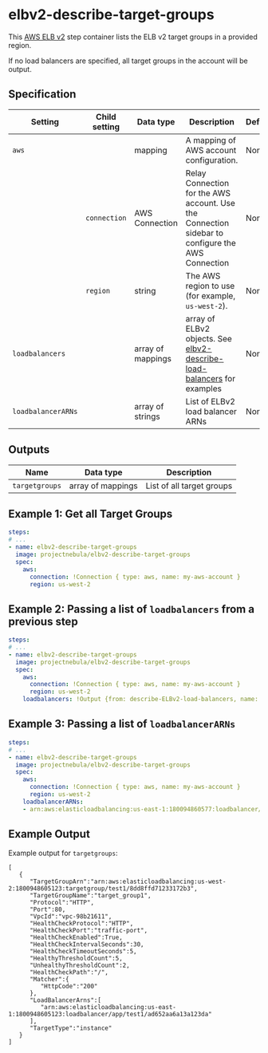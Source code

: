 # elbv2-describe-target-groups

This [AWS ELB v2](https://aws.amazon.com/elasticloadbalancing/) step container lists the ELB v2 target groups in a provided region.

If no load balancers are specified, all target groups in the account will be output.

## Specification

| Setting | Child setting | Data type | Description | Default | Required |
|---------|---------------|-----------|-------------|---------|----------|
| `aws` || mapping | A mapping of AWS account configuration. | None | True |
|| `connection` | AWS Connection | Relay Connection for the AWS account. Use the Connection sidebar to configure the AWS Connection | None | True |
|| `region` | string | The AWS region to use (for example, `us-west-2`). | None | True |
| `loadbalancers` || array of mappings | array of ELBv2 objects. See [elbv2-describe-load-balancers](../elbv2-describe-load-balancers/docs/v1.md) for examples | None | False | 
| `loadbalancerARNs` || array of strings | List of ELBv2 load balancer ARNs | None | False |

## Outputs

| Name | Data type | Description |
|------|-----------|-------------|
| `targetgroups`  | array of mappings | List of all target groups |

## Example 1: Get all Target Groups

```yaml
steps:
# ...
- name: elbv2-describe-target-groups
  image: projectnebula/elbv2-describe-target-groups
  spec:
    aws:
      connection: !Connection { type: aws, name: my-aws-account }
      region: us-west-2
```

## Example 2: Passing a list of `loadbalancers` from a previous step

```yaml
steps:
# ...
- name: elbv2-describe-target-groups
  image: projectnebula/elbv2-describe-target-groups
  spec:
    aws:
      connection: !Connection { type: aws, name: my-aws-account }
      region: us-west-2
    loadbalancers: !Output {from: describe-ELBv2-load-balancers, name: loadbalancers}
```

## Example 3: Passing a list of `loadbalancerARNs`
```yaml
steps:
# ...
- name: elbv2-describe-target-groups
  image: projectnebula/elbv2-describe-target-groups
  spec:
    aws:
      connection: !Connection { type: aws, name: my-aws-account }
      region: us-west-2
    loadbalancerARNs:
    - arn:aws:elasticloadbalancing:us-east-1:180094860577:loadbalancer/app/test1/ad652aa6a13aa6da
```

## Example Output
Example output for `targetgroups`:
```
[
   {
      "TargetGroupArn":"arn:aws:elasticloadbalancing:us-west-2:1800948605123:targetgroup/test1/8dd8ffd71233172b3",
      "TargetGroupName":"target_group1",
      "Protocol":"HTTP",
      "Port":80,
      "VpcId":"vpc-98b21611",
      "HealthCheckProtocol":"HTTP",
      "HealthCheckPort":"traffic-port",
      "HealthCheckEnabled":True,
      "HealthCheckIntervalSeconds":30,
      "HealthCheckTimeoutSeconds":5,
      "HealthyThresholdCount":5,
      "UnhealthyThresholdCount":2,
      "HealthCheckPath":"/",
      "Matcher":{
         "HttpCode":"200"
      },
      "LoadBalancerArns":[
         "arn:aws:elasticloadbalancing:us-east-1:1800948605123:loadbalancer/app/test1/ad652aa6a13a123da"
      ],
      "TargetType":"instance"
   }
]
```